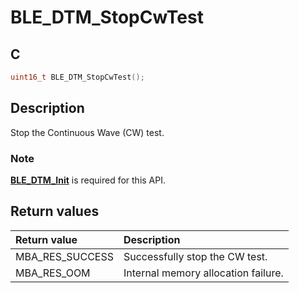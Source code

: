 # BLE_DTM_StopCwTest

## C

```c
uint16_t BLE_DTM_StopCwTest();
```

## Description

Stop the Continuous Wave (CW) test.

### Note

**[BLE_DTM_Init](GUID-21714A75-A3D2-41AE-AF6B-7AB79CE96BAE.md)** is required for this API.

## Return values

|Return value|Description|
|:---|:---|
MBA_RES_SUCCESS|Successfully stop the CW test.|
MBA_RES_OOM|Internal memory allocation failure.|

